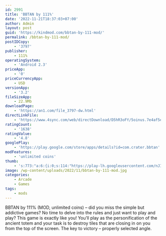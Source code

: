 ```yaml
---
id: 2991
title: 'BBTAN by 111%'
date: '2022-11-21T18:37:03+07:00'
author: Admin
layout: post
guid: 'https://kindmod.com/bbtan-by-111-mod/'
permalink: /bbtan-by-111-mod/
postIDCopy:
    - '3797'
publisher:
    - 111%
operatingSystem:
    - 'Android 2.3'
priceApp:
    - '0'
priceCurrencyApp:
    - USD
versionApp:
    - '3.2'
fileSizeApp:
    - 22.9Mb
downloadPage:
    - 'https://an1.com/file_3797-dw.html'
directLinkFile:
    - 'https://www.4sync.com/web/directDownload/D5hR3oFY/5oinus.7e4af5e1770bcc875013112044768638'
ratingCount:
    - '1638'
ratingValue:
    - '4.8'
googlePlay:
    - 'https://play.google.com/store/apps/details?id=com.crater.bbtan'
modFeatures:
    - 'unlimited coins'
thumb:
    - 's:773:"a:6:{i:0;s:114:"https://play-lh.googleusercontent.com/nJIOATfggnHia4KNdAmIxE5YNxll_VVSsdfcJDK1JidlBZJyzwNDD6NdNxedkzw4Pg=w526-h296";i:1;s:114:"https://play-lh.googleusercontent.com/TdSBy3EO_WrOy_VmdA_s8gqZuByGinI3bN7hfzh2_DlspI8_zjjL9hHMuxyd0mUbfw=w526-h296";i:2;s:115:"https://play-lh.googleusercontent.com/QmyU_4kY2LbjL3walv9PUV1o5hHaCLkqQYby89WfcMc_RC96d3KqJAp9CaIAiPk6Efo=w526-h296";i:3;s:116:"https://play-lh.googleusercontent.com/CMSnjkIZP1jv0vNuseiQfsu1gTFTAynTERSgZXy7W3L7NQxweniosKfMxhDmfLueOjO6=w526-h296";i:4;s:115:"https://play-lh.googleusercontent.com/Oughbet67t2KQRK_ogKAaeVLRP-_zFQZloPi1NEJQ-Xo9RkgazOaCclOYVa6sFWsbJ0=w526-h296";i:5;s:115:"https://play-lh.googleusercontent.com/caTtwuPayEWKd075ZjdZiQ174PIVlkXTwdOfefh5CnQS3zTkUFmO18UotNp2D6A3nc4=w526-h296";}";'
image: /wp-content/uploads/2022/11/bbtan-by-111-mod.jpg
categories:
    - Arcade
    - Games
tags:
    - mods
---
```


BBTAN by 111% (MOD, unlimited coins) – did you miss the simple but addictive games? No time to delve into the rules and just want to play and play? This game is exactly like you! You’ll play as the personification of the ancient totem and your task is to destroy tiles that are closing in on you from the top of the screen. The key to victory – properly selected angle.